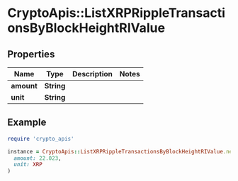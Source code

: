 # CryptoApis::ListXRPRippleTransactionsByBlockHeightRIValue

## Properties

| Name | Type | Description | Notes |
| ---- | ---- | ----------- | ----- |
| **amount** | **String** |  |  |
| **unit** | **String** |  |  |

## Example

```ruby
require 'crypto_apis'

instance = CryptoApis::ListXRPRippleTransactionsByBlockHeightRIValue.new(
  amount: 22.023,
  unit: XRP
)
```

